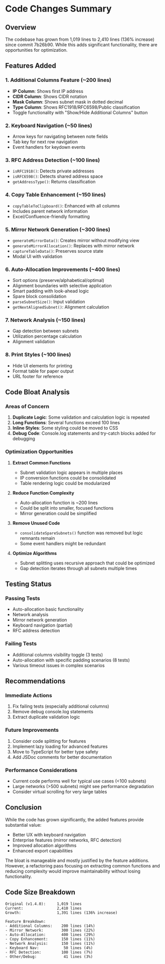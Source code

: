 # Code Changes Summary

## Overview
The codebase has grown from 1,019 lines to 2,410 lines (136% increase) since commit 7b26b90. While this adds significant functionality, there are opportunities for optimization.

## Features Added

### 1. Additional Columns Feature (~200 lines)
- **IP Column**: Shows first IP address
- **CIDR Column**: Shows CIDR notation
- **Mask Column**: Shows subnet mask in dotted decimal
- **Type Column**: Shows RFC1918/RFC6598/Public classification
- Toggle functionality with "Show/Hide Additional Columns" button

### 2. Keyboard Navigation (~50 lines)
- Arrow keys for navigating between note fields
- Tab key for next row navigation
- Event handlers for keydown events

### 3. RFC Address Detection (~100 lines)
- `isRFC1918()`: Detects private addresses
- `isRFC6598()`: Detects shared address space
- `getAddressType()`: Returns classification

### 4. Copy Table Enhancement (~150 lines)
- `copyTableToClipboard()`: Enhanced with all columns
- Includes parent network information
- Excel/Confluence-friendly formatting

### 5. Mirror Network Generation (~300 lines)
- `generateMirrorData()`: Creates mirror without modifying view
- `generateMirrorAllocation()`: Replaces with mirror network
- `captureTableData()`: Preserves source state
- Modal UI with validation

### 6. Auto-Allocation Improvements (~400 lines)
- Sort options (preserve/alphabetical/optimal)
- Alignment boundaries with selective application
- Smart padding with look-ahead logic
- Spare block consolidation
- `parseSubnetSize()`: Input validation
- `getNextAlignedSubnet()`: Alignment calculation

### 7. Network Analysis (~150 lines)
- Gap detection between subnets
- Utilization percentage calculation
- Alignment validation

### 8. Print Styles (~100 lines)
- Hide UI elements for printing
- Format table for paper output
- URL footer for reference

## Code Bloat Analysis

### Areas of Concern
1. **Duplicate Logic**: Some validation and calculation logic is repeated
2. **Long Functions**: Several functions exceed 100 lines
3. **Inline Styles**: Some styling could be moved to CSS
4. **Debug Code**: Console.log statements and try-catch blocks added for debugging

### Optimization Opportunities

1. **Extract Common Functions**
   - Subnet validation logic appears in multiple places
   - IP conversion functions could be consolidated
   - Table rendering logic could be modularized

2. **Reduce Function Complexity**
   - Auto-allocation function is ~200 lines
   - Could be split into smaller, focused functions
   - Mirror generation could be simplified

3. **Remove Unused Code**
   - `consolidateSpareSubnets()` function was removed but logic remnants remain
   - Some event handlers might be redundant

4. **Optimize Algorithms**
   - Subnet splitting uses recursive approach that could be optimized
   - Gap detection iterates through all subnets multiple times

## Testing Status

### Passing Tests
- Auto-allocation basic functionality
- Network analysis
- Mirror network generation
- Keyboard navigation (partial)
- RFC address detection

### Failing Tests
- Additional columns visibility toggle (3 tests)
- Auto-allocation with specific padding scenarios (8 tests)
- Various timeout issues in complex scenarios

## Recommendations

### Immediate Actions
1. Fix failing tests (especially additional columns)
2. Remove debug console.log statements
3. Extract duplicate validation logic

### Future Improvements
1. Consider code splitting for features
2. Implement lazy loading for advanced features
3. Move to TypeScript for better type safety
4. Add JSDoc comments for better documentation

### Performance Considerations
- Current code performs well for typical use cases (<100 subnets)
- Large networks (>500 subnets) might see performance degradation
- Consider virtual scrolling for very large tables

## Conclusion

While the code has grown significantly, the added features provide substantial value:
- Better UX with keyboard navigation
- Enterprise features (mirror networks, RFC detection)
- Improved allocation algorithms
- Enhanced export capabilities

The bloat is manageable and mostly justified by the feature additions. However, a refactoring pass focusing on extracting common functions and reducing complexity would improve maintainability without losing functionality.

## Code Size Breakdown

```
Original (v1.4.0):     1,019 lines
Current:               2,410 lines
Growth:                1,391 lines (136% increase)

Feature Breakdown:
- Additional Columns:    200 lines (14%)
- Mirror Network:        300 lines (22%)
- Auto-Allocation:       400 lines (29%)
- Copy Enhancement:      150 lines (11%)
- Network Analysis:      150 lines (11%)
- Keyboard Nav:           50 lines (4%)
- RFC Detection:         100 lines (7%)
- Other/Debug:            41 lines (3%)
```